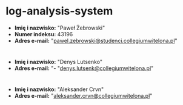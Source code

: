 # log-analysis-system

- **Imię i nazwisko:** "Paweł Żebrowski"
- **Numer indeksu:** 43196
- **Adres e-mail:** "pawel.zebrowski@studenci.collegiumwitelona.pl"
#
- **Imię i nazwisko:** "Denys Lutsenko"
- **Adres e-mail:** "- "denys.lutsenk@collegiumwitelona.pl"
#
- **Imię i nazwisko:** "Aleksander Crvn"
- **Adres e-mail:** "aleksander.crvn@collegiumwitelona.pl"
